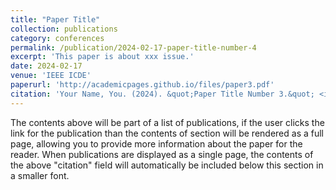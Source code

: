 ```yaml
---
title: "Paper Title"
collection: publications
category: conferences
permalink: /publication/2024-02-17-paper-title-number-4
excerpt: 'This paper is about xxx issue.'
date: 2024-02-17
venue: 'IEEE ICDE'
paperurl: 'http://academicpages.github.io/files/paper3.pdf'
citation: 'Your Name, You. (2024). &quot;Paper Title Number 3.&quot; <i>GitHub Journal of Bugs</i>. 1(3).'
---
```


The contents above will be part of a list of publications, if the user clicks the link for the publication than the contents of section will be rendered as a full page, allowing you to provide more information about the paper for the reader. When publications are displayed as a single page, the contents of the above "citation" field will automatically be included below this section in a smaller font.
